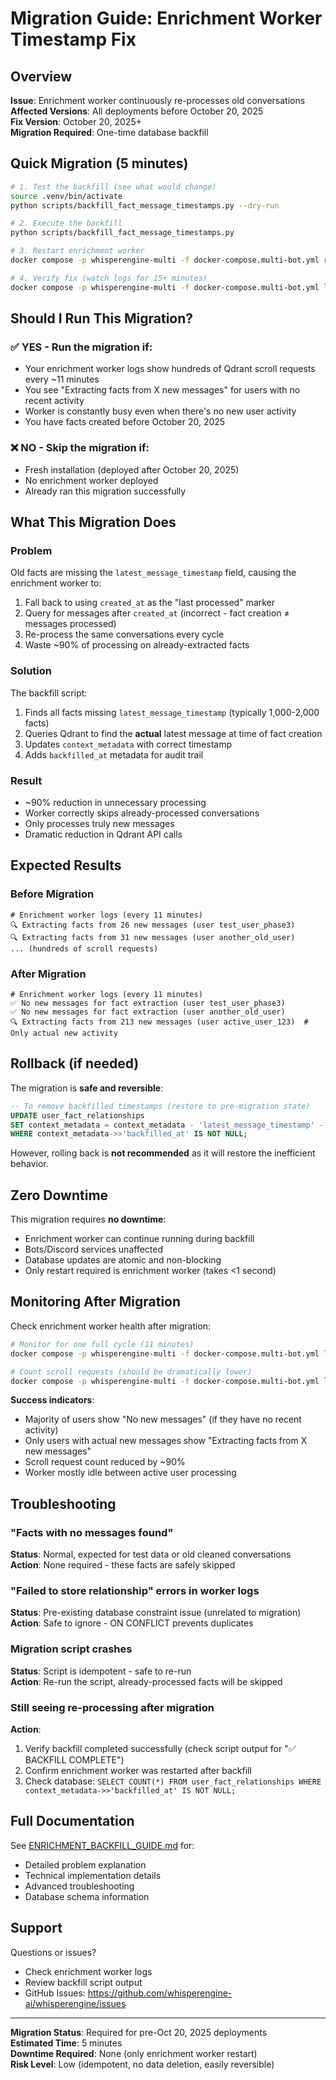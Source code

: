# Migration Guide: Enrichment Worker Timestamp Fix

## Overview

**Issue**: Enrichment worker continuously re-processes old conversations  
**Affected Versions**: All deployments before October 20, 2025  
**Fix Version**: October 20, 2025+  
**Migration Required**: One-time database backfill

## Quick Migration (5 minutes)

```bash
# 1. Test the backfill (see what would change)
source .venv/bin/activate
python scripts/backfill_fact_message_timestamps.py --dry-run

# 2. Execute the backfill
python scripts/backfill_fact_message_timestamps.py

# 3. Restart enrichment worker
docker compose -p whisperengine-multi -f docker-compose.multi-bot.yml restart enrichment-worker

# 4. Verify fix (watch logs for 15+ minutes)
docker compose -p whisperengine-multi -f docker-compose.multi-bot.yml logs -f enrichment-worker
```

## Should I Run This Migration?

### ✅ **YES - Run the migration if:**
- Your enrichment worker logs show hundreds of Qdrant scroll requests every ~11 minutes
- You see "Extracting facts from X new messages" for users with no recent activity
- Worker is constantly busy even when there's no new user activity
- You have facts created before October 20, 2025

### ❌ **NO - Skip the migration if:**
- Fresh installation (deployed after October 20, 2025)
- No enrichment worker deployed
- Already ran this migration successfully

## What This Migration Does

### Problem
Old facts are missing the `latest_message_timestamp` field, causing the enrichment worker to:
1. Fall back to using `created_at` as the "last processed" marker
2. Query for messages after `created_at` (incorrect - fact creation ≠ messages processed)
3. Re-process the same conversations every cycle
4. Waste ~90% of processing on already-extracted facts

### Solution
The backfill script:
1. Finds all facts missing `latest_message_timestamp` (typically 1,000-2,000 facts)
2. Queries Qdrant to find the **actual** latest message at time of fact creation
3. Updates `context_metadata` with correct timestamp
4. Adds `backfilled_at` metadata for audit trail

### Result
- ~90% reduction in unnecessary processing
- Worker correctly skips already-processed conversations
- Only processes truly new messages
- Dramatic reduction in Qdrant API calls

## Expected Results

### Before Migration
```
# Enrichment worker logs (every 11 minutes)
🔍 Extracting facts from 26 new messages (user test_user_phase3)
🔍 Extracting facts from 31 new messages (user another_old_user)
... (hundreds of scroll requests)
```

### After Migration
```
# Enrichment worker logs (every 11 minutes)
✅ No new messages for fact extraction (user test_user_phase3)
✅ No new messages for fact extraction (user another_old_user)
🔍 Extracting facts from 213 new messages (user active_user_123)  # Only actual new activity
```

## Rollback (if needed)

The migration is **safe and reversible**:

```sql
-- To remove backfilled timestamps (restore to pre-migration state)
UPDATE user_fact_relationships
SET context_metadata = context_metadata - 'latest_message_timestamp' - 'backfilled_at'
WHERE context_metadata->>'backfilled_at' IS NOT NULL;
```

However, rolling back is **not recommended** as it will restore the inefficient behavior.

## Zero Downtime

This migration requires **no downtime**:
- Enrichment worker can continue running during backfill
- Bots/Discord services unaffected
- Database updates are atomic and non-blocking
- Only restart required is enrichment worker (takes <1 second)

## Monitoring After Migration

Check enrichment worker health after migration:

```bash
# Monitor for one full cycle (11 minutes)
docker compose -p whisperengine-multi -f docker-compose.multi-bot.yml logs -f enrichment-worker | grep -E "(Extracting facts|No new messages)"

# Count scroll requests (should be dramatically lower)
docker compose -p whisperengine-multi -f docker-compose.multi-bot.yml logs enrichment-worker | grep "scroll" | wc -l
```

**Success indicators**:
- Majority of users show "No new messages" (if they have no recent activity)
- Only users with actual new messages show "Extracting facts from X new messages"
- Scroll request count reduced by ~90%
- Worker mostly idle between active user processing

## Troubleshooting

### "Facts with no messages found"
**Status**: Normal, expected for test data or old cleaned conversations  
**Action**: None required - these facts are safely skipped

### "Failed to store relationship" errors in worker logs
**Status**: Pre-existing database constraint issue (unrelated to migration)  
**Action**: Safe to ignore - ON CONFLICT prevents duplicates

### Migration script crashes
**Status**: Script is idempotent - safe to re-run  
**Action**: Re-run the script, already-processed facts will be skipped

### Still seeing re-processing after migration
**Action**:
1. Verify backfill completed successfully (check script output for "✅ BACKFILL COMPLETE")
2. Confirm enrichment worker was restarted after backfill
3. Check database: `SELECT COUNT(*) FROM user_fact_relationships WHERE context_metadata->>'backfilled_at' IS NOT NULL;`

## Full Documentation

See [ENRICHMENT_BACKFILL_GUIDE.md](./ENRICHMENT_BACKFILL_GUIDE.md) for:
- Detailed problem explanation
- Technical implementation details
- Advanced troubleshooting
- Database schema information

## Support

Questions or issues?
- Check enrichment worker logs
- Review backfill script output
- GitHub Issues: https://github.com/whisperengine-ai/whisperengine/issues

---

**Migration Status**: Required for pre-Oct 20, 2025 deployments  
**Estimated Time**: 5 minutes  
**Downtime Required**: None (only enrichment worker restart)  
**Risk Level**: Low (idempotent, no data deletion, easily reversible)
